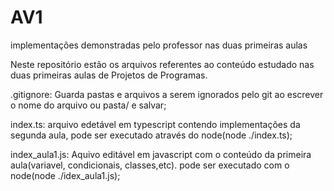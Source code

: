 # AV1
implementações demonstradas pelo professor nas duas primeiras aulas

Neste repositório estão os arquivos referentes ao conteúdo estudado
nas duas primeiras aulas de Projetos de Programas.

.gitignore: Guarda pastas e arquivos a serem ignorados
pelo git ao escrever o nome do arquivo ou pasta/ e salvar;

index.ts: arquivo edetável em typescript contendo implementações
da segunda aula, pode ser executado através do node(node ./index.ts);

index_aula1.js: Aquivo editável em javascript com o conteúdo
da primeira aula(variavel, condicionais, classes,etc).
pode ser executado com o node(node ./idex_aula1.js);






